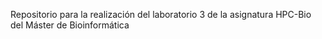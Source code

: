 Repositorio para la realización del laboratorio 3 de la asignatura HPC-Bio del Máster de Bioinformática
